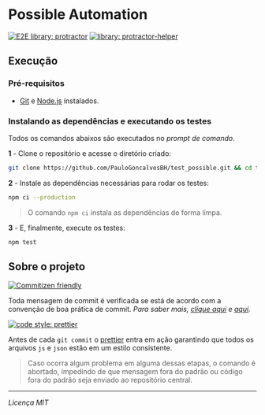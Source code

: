 # Possible Automation
[![E2E library: protractor](https://img.shields.io/badge/e2e%20library-protractor-blue)](https://www.npmjs.com/package/protractor)
[![library: protractor-helper](https://img.shields.io/badge/library-protractor--helper-blue.svg)](https://www.npmjs.com/package/protractor-helper)

## Execução

### Pré-requisitos

- [Git](https://git-scm.com/download/) e [Node.js](https://nodejs.org/en/download/) instalados.

### Instalando as dependências e executando os testes

Todos os comandos abaixos são executados no _prompt de comando_.

**1** - Clone o repositório e acesse o diretório criado:

```sh
git clone https://github.com/PauloGoncalvesBH/test_possible.git && cd test_possible
```

**2** - Instale as dependências necessárias para rodar os testes:

```sh
npm ci --production
```
> O comando `npm ci` instala as dependências de forma limpa.

**3** - E, finalmente, execute os testes:

```sh
npm test
```

## Sobre o projeto

[![Commitizen friendly](https://img.shields.io/badge/commitizen-friendly-brightgreen.svg)](http://commitizen.github.io/cz-cli/)

Toda mensagem de commit é verificada se está de acordo com a convenção de boa prática de commit. _Para saber mais, [clique aqui](https://github.com/conventional-changelog/commitlint#what-is-commitlint) e [aqui](https://commitlint.js.org/#/concepts-commit-conventions)._

[![code style: prettier](https://img.shields.io/badge/code_style-prettier-ff69b4.svg)](https://github.com/prettier/prettier)

Antes de cada `git commit` o [prettier](https://github.com/prettier/prettier) entra em ação garantindo que todos os arquivos `js` e `json` estão em um estilo consistente.

> Caso ocorra algum problema em alguma dessas etapas, o comando é abortado, impedindo de que mensagem fora do padrão ou código fora do padrão seja enviado ao repositório central.

---

_Licença MIT_